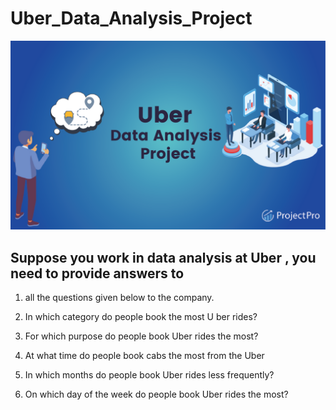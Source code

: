 # Uber_Data_Analysis_Project
![Uber_Logo](https://github.com/ritik168/Uber_Data_Analysis_Project/blob/main/Uber%2BData%2BAnalysis%2BProject%2Bwith%2BSource%2BCode.png)
## Suppose you work in data analysis at Uber , you need to provide answers to
1. all the questions given below to the company.
   
2. In which category do people book the most U ber rides?

3. For which purpose do people book Uber rides the most?

4. At what time do people book cabs the most from the Uber
  
5. In which months do people book Uber rides less frequently?

6. On which day of the week do people book Uber rides the most?
